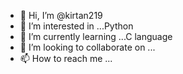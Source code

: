 - 👋 Hi, I’m @kirtan219
- 👀 I’m interested in ...Python
- 🌱 I’m currently learning ...C language
- 💞️ I’m looking to collaborate on ...
- 📫 How to reach me ...

<!---
kirtan219/kirtan219 is a ✨ special ✨ repository because its `README.md` (this file) appears on your GitHub profile.
You can click the Preview link to take a look at your changes.
--->
